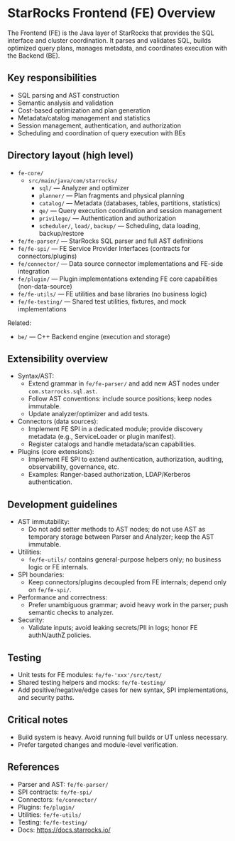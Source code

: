 # StarRocks Frontend (FE) Overview

The Frontend (FE) is the Java layer of StarRocks that provides the SQL interface and cluster coordination. It parses and validates SQL, builds optimized query plans, manages metadata, and coordinates execution with the Backend (BE).

## Key responsibilities
- SQL parsing and AST construction
- Semantic analysis and validation
- Cost-based optimization and plan generation
- Metadata/catalog management and statistics
- Session management, authentication, and authorization
- Scheduling and coordination of query execution with BEs

## Directory layout (high level)
- `fe-core/`
  - `src/main/java/com/starrocks/`
    - `sql/` — Analyzer and optimizer
    - `planner/` — Plan fragments and physical planning
    - `catalog/` — Metadata (databases, tables, partitions, statistics)
    - `qe/` — Query execution coordination and session management
    - `privilege/` — Authentication and authorization
    - `scheduler/`, `load/`, `backup/` — Scheduling, data loading, backup/restore
- `fe/fe-parser/` — StarRocks SQL parser and full AST definitions
- `fe/fe-spi/` — FE Service Provider Interfaces (contracts for connectors/plugins)
- `fe/connector/` — Data source connector implementations and FE-side integration
- `fe/plugin/` — Plugin implementations extending FE core capabilities (non-data-source)
- `fe/fe-utils/` — FE utilities and base libraries (no business logic)
- `fe/fe-testing/` — Shared test utilities, fixtures, and mock implementations

Related:
- `be/` — C++ Backend engine (execution and storage)

## Extensibility overview
- Syntax/AST:
  - Extend grammar in `fe/fe-parser/` and add new AST nodes under `com.starrocks.sql.ast`.
  - Follow AST conventions: include source positions; keep nodes immutable.
  - Update analyzer/optimizer and add tests.
- Connectors (data sources):
  - Implement FE SPI in a dedicated module; provide discovery metadata (e.g., ServiceLoader or plugin manifest).
  - Register catalogs and handle metadata/scan capabilities.
- Plugins (core extensions):
  - Implement FE SPI to extend authentication, authorization, auditing, observability, governance, etc.
  - Examples: Ranger-based authorization, LDAP/Kerberos authentication.

## Development guidelines
- AST immutability:
  - Do not add setter methods to AST nodes; do not use AST as temporary storage between Parser and Analyzer; keep the AST immutable.
- Utilities:
  - `fe/fe-utils/` contains general-purpose helpers only; no business logic or FE internals.
- SPI boundaries:
  - Keep connectors/plugins decoupled from FE internals; depend only on `fe/fe-spi/`.
- Performance and correctness:
  - Prefer unambiguous grammar; avoid heavy work in the parser; push semantic checks to analyzer.
- Security:
  - Validate inputs; avoid leaking secrets/PII in logs; honor FE authN/authZ policies.

## Testing
- Unit tests for FE modules: `fe/fe-'xxx'/src/test/`
- Shared testing helpers and mocks: `fe/fe-testing/`
- Add positive/negative/edge cases for new syntax, SPI implementations, and security paths.

## Critical notes
- Build system is heavy. Avoid running full builds or UT unless necessary.
- Prefer targeted changes and module-level verification.

## References
- Parser and AST: `fe/fe-parser/`
- SPI contracts: `fe/fe-spi/`
- Connectors: `fe/connector/`
- Plugins: `fe/plugin/`
- Utilities: `fe/fe-utils/`
- Testing: `fe/fe-testing/`
- Docs: https://docs.starrocks.io/

